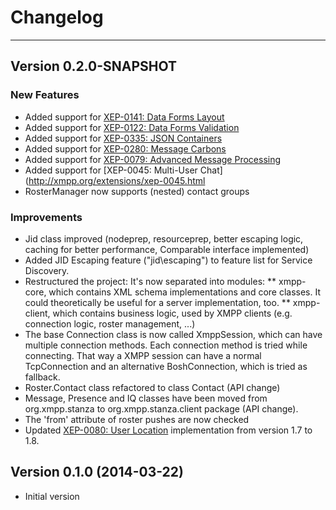 # Changelog
---

## Version 0.2.0-SNAPSHOT

### New Features

* Added support for [XEP-0141: Data Forms Layout](http://xmpp.org/extensions/xep-0141.html)
* Added support for [XEP-0122: Data Forms Validation](http://xmpp.org/extensions/xep-0122.html)
* Added support for [XEP-0335: JSON Containers](http://xmpp.org/extensions/xep-0335.html)
* Added support for [XEP-0280: Message Carbons](http://xmpp.org/extensions/xep-0280.html)
* Added support for [XEP-0079: Advanced Message Processing](http://xmpp.org/extensions/xep-0079.html)
* Added support for [XEP-0045: Multi-User Chat](http://xmpp.org/extensions/xep-0045.html
* RosterManager now supports (nested) contact groups

### Improvements

* Jid class improved (nodeprep, resourceprep, better escaping logic, caching for better performance, Comparable interface implemented)
* Added JID Escaping feature (\"jid\\escaping\") to feature list for Service Discovery.
* Restructured the project: It\'s now separated into modules:
** xmpp-core, which contains XML schema implementations and core classes. It could theoretically be useful for a server implementation, too.
** xmpp-client, which contains business logic, used by XMPP clients (e.g. connection logic, roster management, ...)
* The base Connection class is now called XmppSession, which can have multiple connection methods. Each connection method is tried while connecting. That way a XMPP session can have a normal TcpConnection and an alternative BoshConnection, which is tried as fallback.
* Roster.Contact class refactored to class Contact (API change)
* Message, Presence and IQ classes have been moved from org.xmpp.stanza to org.xmpp.stanza.client package (API change).
* The \'from\' attribute of roster pushes are now checked
* Updated [XEP-0080: User Location](http://xmpp.org/extensions/xep-0080.html) implementation from version 1.7 to 1.8.

## Version 0.1.0 (2014-03-22)

* Initial version